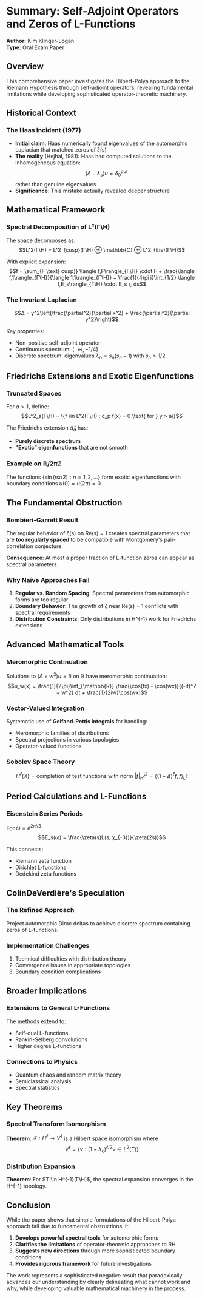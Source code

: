 # Summary: Self-Adjoint Operators and Zeros of L-Functions
**Author:** Kim Klinger-Logan  
**Type:** Oral Exam Paper

## Overview

This comprehensive paper investigates the Hilbert-Pólya approach to the Riemann Hypothesis through self-adjoint operators, revealing fundamental limitations while developing sophisticated operator-theoretic machinery.

## Historical Context

### The Haas Incident (1977)
- **Initial claim**: Haas numerically found eigenvalues of the automorphic Laplacian that matched zeros of ζ(s)
- **The reality** (Hejhal, 1981): Haas had computed solutions to the inhomogeneous equation:
  $$(Δ - λ_s)u = δ_0^{aut}$$
  rather than genuine eigenvalues
- **Significance**: This mistake actually revealed deeper structure

## Mathematical Framework

### Spectral Decomposition of L²(Γ\H)

The space decomposes as:
$$L^2(Γ\H) = L^2_{cusp}(Γ\H) ⊕ \mathbb{C} ⊕ L^2_{Eis}(Γ\H)$$

With explicit expansion:
$$f = \sum_{F \text{ cusp}} \langle f,F\rangle_{Γ\H} \cdot F + \frac{\langle f,1\rangle_{Γ\H}}{\langle 1,1\rangle_{Γ\H}} + \frac{1}{4\pi i}\int_{1/2} \langle f,E_s\rangle_{Γ\H} \cdot E_s \, ds$$

### The Invariant Laplacian
$$Δ = y^2\left(\frac{\partial^2}{\partial x^2} + \frac{\partial^2}{\partial y^2}\right)$$

Key properties:
- Non-positive self-adjoint operator
- Continuous spectrum: $(-∞, -1/4]$
- Discrete spectrum: eigenvalues $λ_n = s_n(s_n-1)$ with $s_n > 1/2$

## Friedrichs Extensions and Exotic Eigenfunctions

### Truncated Spaces
For $a > 1$, define:
$$L^2_a(Γ\H) = \{f \in L^2(Γ\H) : c_p f(x) = 0 \text{ for } y > a\}$$

The Friedrichs extension $\tilde{Δ}_a$ has:
- **Purely discrete spectrum**
- **"Exotic" eigenfunctions** that are not smooth

### Example on ℝ/2πℤ
The functions $\{\sin(nx/2) : n = 1,2,...\}$ form exotic eigenfunctions with boundary conditions $u(0) = u(2π) = 0$.

## The Fundamental Obstruction

### Bombieri-Garrett Result
The regular behavior of ζ(s) on Re(s) = 1 creates spectral parameters that are **too regularly spaced** to be compatible with Montgomery's pair-correlation conjecture.

**Consequence**: At most a proper fraction of L-function zeros can appear as spectral parameters.

### Why Naive Approaches Fail

1. **Regular vs. Random Spacing**: Spectral parameters from automorphic forms are too regular
2. **Boundary Behavior**: The growth of ζ near Re(s) = 1 conflicts with spectral requirements
3. **Distribution Constraints**: Only distributions in H^{-1} work for Friedrichs extensions

## Advanced Mathematical Tools

### Meromorphic Continuation
Solutions to $(Δ + w^2)u = δ$ on ℝ have meromorphic continuation:
$$u_w(x) = \frac{1}{2\pi}\int_{\mathbb{R}} \frac{\cos(tx) - \cos(wx)}{(-it)^2 + w^2} dt + \frac{1}{2iw}\cos(wx)$$

### Vector-Valued Integration
Systematic use of **Gelfand-Pettis integrals** for handling:
- Meromorphic families of distributions
- Spectral projections in various topologies
- Operator-valued functions

### Sobolev Space Theory
$$H^ℓ(X) = \text{completion of test functions with norm } |f|^2_{H^ℓ} = \langle(1-Δ)^ℓ f, f\rangle_{L^2}$$

## Period Calculations and L-Functions

### Eisenstein Series Periods
For $ω = e^{2πi/3}$:
$$E_s(ω) = \frac{\zeta(s)L(s, χ_{-3})}{\zeta(2s)}$$

This connects:
- Riemann zeta function
- Dirichlet L-functions  
- Dedekind zeta functions

## ColinDeVerdière's Speculation

### The Refined Approach
Project automorphic Dirac deltas to achieve discrete spectrum containing zeros of L-functions.

### Implementation Challenges
1. Technical difficulties with distribution theory
2. Convergence issues in appropriate topologies
3. Boundary condition complications

## Broader Implications

### Extensions to General L-Functions
The methods extend to:
- Self-dual L-functions
- Rankin-Selberg convolutions
- Higher degree L-functions

### Connections to Physics
- Quantum chaos and random matrix theory
- Semiclassical analysis
- Spectral statistics

## Key Theorems

### Spectral Transform Isomorphism
**Theorem**: $\mathcal{F} : H^ℓ \to V^ℓ$ is a Hilbert space isomorphism where
$$V^ℓ = \{v : (1-λ_ξ)^{ℓ/2} v \in L^2(Ξ)\}$$

### Distribution Expansion
**Theorem**: For $T \in H^{-1}(Γ\H)$, the spectral expansion converges in the H^{-1} topology.

## Conclusion

While the paper shows that simple formulations of the Hilbert-Pólya approach fail due to fundamental obstructions, it:

1. **Develops powerful spectral tools** for automorphic forms
2. **Clarifies the limitations** of operator-theoretic approaches to RH
3. **Suggests new directions** through more sophisticated boundary conditions
4. **Provides rigorous framework** for future investigations

The work represents a sophisticated negative result that paradoxically advances our understanding by clearly delineating what cannot work and why, while developing valuable mathematical machinery in the process.